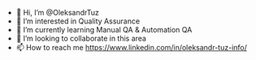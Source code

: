 - 👋 Hi, I’m @OleksandrTuz
- 👀 I’m interested in Quality Assurance
- 🌱 I’m currently learning Manual QA & Automation QA
- 💞️ I’m looking to collaborate in this area
- 📫 How to reach me https://www.linkedin.com/in/oleksandr-tuz-info/

<!---
OleksandrTuz/OleksandrTuz is a ✨ special ✨ repository because its `README.md` (this file) appears on your GitHub profile.
You can click the Preview link to take a look at your changes.
--->
